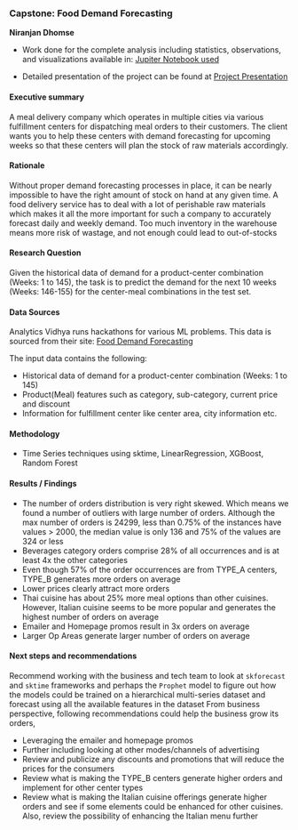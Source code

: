 ### Capstone: Food Demand Forecasting

**Niranjan Dhomse**

* Work done for the complete analysis including statistics, observations, and visualizations available in: [Jupiter Notebook used](https://github.com/ndhomse/food-demand-forecasting/blob/main/notebook/Food-Demand-Forecasting.ipynb)
- Detailed presentation of the project can be found at [Project Presentation](https://github.com/ndhomse/food-demand-forecasting/blob/main/presentation/Food-Demand-Forecasting-Report.pdf)

#### Executive summary
A meal delivery company which operates in multiple cities via various fulfillment centers for dispatching meal orders to their customers. The client wants you to help these centers with demand forecasting for upcoming weeks so that these centers will plan the stock of raw materials accordingly.

#### Rationale
Without proper demand forecasting processes in place, it can be nearly impossible to have the right amount of stock on hand at any given time.
A food delivery service has to deal with a lot of perishable raw materials which makes it all the more important for such a company to accurately forecast daily and weekly demand.
Too much inventory in the warehouse means more risk of wastage, and not enough could lead to out-of-stocks

#### Research Question
Given the historical data of demand for a product-center combination (Weeks: 1 to 145), the task is to predict the demand for the next 10 weeks (Weeks: 146-155) for the center-meal combinations in the test set.

#### Data Sources
Analytics Vidhya runs hackathons for various ML problems. This data is sourced from their site: 
[Food Demand Forecasting](https://datahack.analyticsvidhya.com/contest/genpact-machine-learning-hackathon-1/#ProblemStatement) 

The input data contains the following:
* Historical data of demand for a product-center combination (Weeks: 1 to 145)
* Product(Meal) features such as category, sub-category, current price and discount
* Information for fulfillment center like center area, city information etc.

#### Methodology

* Time Series techniques using sktime, LinearRegression, XGBoost, Random Forest

#### Results / Findings

* The number of orders distribution is very right skewed. Which means we found a number of outliers with large number of orders. Although the max number of orders is 24299, less than 0.75% of the instances have values > 2000, the median value is only 136 and 75% of the values are 324 or less
* Beverages category orders comprise 28% of all occurrences and is at least 4x the other categories
* Even though 57% of the order occurrences are from TYPE_A centers, TYPE_B generates more orders on average
* Lower prices clearly attract more orders
* Thai cuisine has about 25% more meal options than other cuisines. However, Italian cuisine seems to be more popular and generates the highest number of orders on average
* Emailer and Homepage promos result in 3x orders on average
* Larger Op Areas generate larger number of orders on average


#### Next steps and recommendations

Recommend working with the business and tech team to look at `skforecast` and `sktime` frameworks and perhaps the `Prophet` model to figure out how the models could be trained on a hierarchical multi-series dataset and forecast using all the available features in the dataset
From business perspective, following recommendations could help the business grow its orders,
* Leveraging the emailer and homepage promos
* Further including looking at other modes/channels of advertising 
* Review and publicize any discounts and promotions that will reduce the prices for the consumers
* Review what is making the TYPE_B centers generate higher orders and implement for other center types
* Review what is making the Italian cuisine offerings generate higher orders and see if some elements could be enhanced for other cuisines. Also, review the possibility of enhancing the Italian menu further

